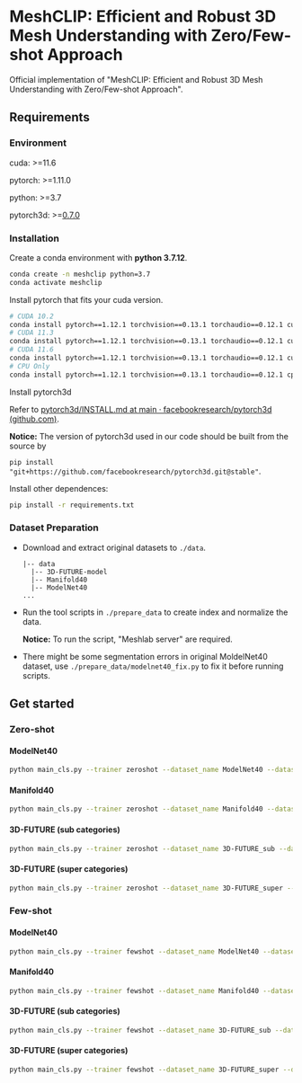 # MeshCLIP: Efficient and Robust  3D Mesh Understanding with Zero/Few-shot Approach

Official implementation of "MeshCLIP: Efficient and Robust  3D Mesh Understanding with Zero/Few-shot Approach".


## Requirements

### Environment

cuda: >=11.6

pytorch: >=1.11.0

python: >=3.7 

pytorch3d: >=[0.7.0](https://github.com/facebookresearch/pytorch3d/releases/tag/v0.7.0)

### Installation

Create a conda environment with **python 3.7.12**.

```bash
conda create -n meshclip python=3.7
conda activate meshclip
```



Install pytorch that fits your cuda version.

```bash
# CUDA 10.2
conda install pytorch==1.12.1 torchvision==0.13.1 torchaudio==0.12.1 cudatoolkit=10.2 -c pytorch
# CUDA 11.3
conda install pytorch==1.12.1 torchvision==0.13.1 torchaudio==0.12.1 cudatoolkit=11.3 -c pytorch
# CUDA 11.6
conda install pytorch==1.12.1 torchvision==0.13.1 torchaudio==0.12.1 cudatoolkit=11.6 -c pytorch -c conda-forge
# CPU Only
conda install pytorch==1.12.1 torchvision==0.13.1 torchaudio==0.12.1 cpuonly -c pytorch
```



Install pytorch3d

Refer to [pytorch3d/INSTALL.md at main · facebookresearch/pytorch3d (github.com)](https://github.com/facebookresearch/pytorch3d/blob/main/INSTALL.md).

**Notice:** The version of pytorch3d used in our code should be built from the source by 

`pip install "git+https://github.com/facebookresearch/pytorch3d.git@stable"`.



Install other dependences:

```bash
pip install -r requirements.txt
```



### Dataset Preparation

+ Download and extract original datasets to `./data`.

  ```
  |-- data
  	|-- 3D-FUTURE-model
  	|-- Manifold40
  	|-- ModelNet40
  ...
  ```

+ Run the tool scripts in `./prepare_data` to create index and normalize the data.

  **Notice:** To run the script, "Meshlab server" are required.

+ There might be some segmentation errors in original MoldelNet40 dataset, use `./prepare_data/modelnet40_fix.py` to fix it before running scripts. 

## Get started

### Zero-shot

#### ModelNet40

```bash
python main_cls.py --trainer zeroshot --dataset_name ModelNet40 --dataset_path ./data/ModelNet40_Processed --mesh_views=10
```

#### Manifold40

```bash
python main_cls.py --trainer zeroshot --dataset_name Manifold40 --dataset_path ./data/Manifold40_Processed --mesh_views=10
```

#### 3D-FUTURE (sub categories)

```bash
python main_cls.py --trainer zeroshot --dataset_name 3D-FUTURE_sub --dataset_path ./data/3D-FUTURE-model --mesh_views=8
```

#### 3D-FUTURE (super categories)

```bash
python main_cls.py --trainer zeroshot --dataset_name 3D-FUTURE_super --dataset_path ./data/3D-FUTURE-model --mesh_views=8
```

### Few-shot

#### ModelNet40

```bash
python main_cls.py --trainer fewshot --dataset_name ModelNet40 --dataset_path ./data/ModelNet40_Processed --mesh_views=14
```

#### Manifold40

```bash
python main_cls.py --trainer fewshot --dataset_name Manifold40 --dataset_path ./data/Manifold40_Processed --mesh_views=14
```

#### 3D-FUTURE (sub categories)

```bash
python main_cls.py --trainer fewshot --dataset_name 3D-FUTURE_sub --dataset_path ./data/3D-FUTURE-model --mesh_views=14
```

#### 3D-FUTURE (super categories)

```bash
python main_cls.py --trainer fewshot --dataset_name 3D-FUTURE_super --dataset_path ./data/3D-FUTURE-model --mesh_views=14
```